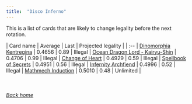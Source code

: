 ```yaml
---
title:  "Disco Inferno"
---
```


This is a list of cards that are likely to change legality before the next rotation.

| Card name | Average | Last | Projected legality |
| :-- |
[Dinomorphia Kentregina](https://db.ygoprodeck.com/card/?search=Dinomorphia%20Kentregina) | 0.4656 | 0.89 | Illegal |
[Ocean Dragon Lord - Kairyu-Shin](https://db.ygoprodeck.com/card/?search=Ocean%20Dragon%20Lord%20-%20Kairyu-Shin) | 0.4706 | 0.99 | Illegal |
[Change of Heart](https://db.ygoprodeck.com/card/?search=Change%20of%20Heart) | 0.4929 | 0.59 | Illegal |
[Spellbook of Secrets](https://db.ygoprodeck.com/card/?search=Spellbook%20of%20Secrets) | 0.4951 | 0.56 | Illegal |
[Infernity Archfiend](https://db.ygoprodeck.com/card/?search=Infernity%20Archfiend) | 0.4996 | 0.52 | Illegal |
[Mathmech Induction](https://db.ygoprodeck.com/card/?search=Mathmech%20Induction) | 0.5010 | 0.48 | Unlimited |

<br>

###### [Back home](index)